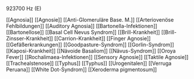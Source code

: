 923700 Hz (E)

[[Agnosia]]
[[Agnosie]]
[[Anti-Glomeruläre Base. M.]]
[[Arteriovenöse Fehlbildungen]]
[[Auditory Agnosia]]
[[Bartonella-Infektionen]]
[[Bartonellose]]
[[Basal Cell Nevus Syndrom]]
[[Brill-Krankheit]]
[[Brill-Zinsser-Krankheit]]
[[Carrion-Krankheit]]
[[Finger Agnosie]]
[[Gefäßerkrankungen]]
[[Goodpasture-Syndrom]]
[[Gorlin-Syndrom]]
[[Kaposi-Krankheit]]
[[Nävoide Basaliom]]
[[Nävus-Syndrom]]
[[Oroya Fever]]
[[Rochalimaea-Infektionen]]
[[Sensory Agnosie]]
[[Taktile Agnosie]]
[[Trachealstenose]]
[[Typhus]]
[[Typhus]]
[[Urogenitalen]]
[[Verruga Peruana]]
[[White Dot-Syndrom]]
[[Xeroderma pigmentosum]]